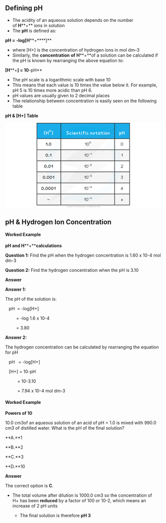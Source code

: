 ## Defining pH

* The acidity of an aqueous solution depends on the number of **H****+** ions in solution
* The **pH** is defined as:

**pH = -log[H****+****]**

* where [H+] is the concentration of hydrogen ions in mol dm–3
* Similarly, the **concentration** **of** **H****+**of a solution can be calculated if the pH is known by rearranging the above equation to:

**[H****+****] = 10****-pH**

* The pH scale is a logarithmic scale with base 10
* This means that each value is 10 times the value below it. For example, pH 5 is 10 times more acidic than pH 6.
* pH values are usually given to 2 decimal places
* The relationship between concentration is easily seen on the following table

**pH & [H+] Table**

![pH and [H+] Table, downloadable IB Chemistry revision notes](8.1.6-pH-and-H-Table.png)

## pH & Hydrogen Ion Concentration

#### Worked Example

**pH and H****+****calculations**

**Question 1:** Find the pH when the hydrogen concentration is 1.60 x 10-4 mol dm-3

**Question 2:** Find the hydrogen concentration when the pH is 3.10

**Answer**

**Answer 1:**

The pH of the solution is:

   pH  = -log[H+]

         = -log 1.6 x 10-4

         = 3.80

**Answer 2:**

The hydrogen concentration can be calculated by rearranging the equation for pH

   pH   = -log[H+]

   [H+] = 10-pH

          = 10-3.10

          = 7.94 x 10-4 mol dm-3

#### Worked Example

**Powers of 10**

10.0 cm3of an aqueous solution of an acid of pH = 1.0 is mixed with 990.0 cm3 of distilled water. What is the pH of the final solution?

**A.**1

**B.**2

**C.**3

**D.**10

**Answer**

The correct option is **C**.

* The total volume after dilution is 1000.0 cm3 so the concentration of H+ has been **reduced** by a factor of 100 or 10-2, which means an increase of 2 pH units

  + The final solution is therefore **pH 3**